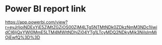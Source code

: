 # Power BI report link
https://app.powerbi.com/view?r=eyJrIjoiNDExYjE5ZjMtZGZiOS00ZjM4LTg5NTMtNDk0ZDkzNmM3NDc1IiwidCI6IjQxYWI0MmE5LTM4MWItNDhjZi04YTg1LTcyMDQ2NDkyMjk3NiIsImMiOjEwfQ%3D%3D
